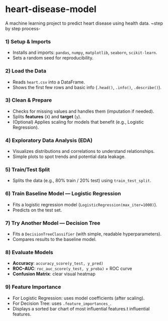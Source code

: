 # heart-disease-model
A machine learning project to predict heart disease using health data.
~step by step process-
### 1) Setup & Imports
- Installs and imports: `pandas`, `numpy`, `matplotlib`, `seaborn`, `scikit-learn`.
- Sets a random seed for reproducibility.

### 2) Load the Data
- Reads `heart.csv` into a DataFrame.
- Shows the first few rows and basic info (`.head()`, `.info()`, `.describe()`).

### 3) Clean & Prepare
- Checks for missing values and handles them (imputation if needed).
- Splits **features** (`X`) and **target** (`y`).
- (Optional) Applies scaling for models that benefit (e.g., Logistic Regression).

### 4) Exploratory Data Analysis (EDA)
- Visualizes distributions and correlations to understand relationships.
- Simple plots to spot trends and potential data leakage.

### 5) Train/Test Split
- Splits the data (e.g., 80% train / 20% test) using `train_test_split`.

### 6) Train Baseline Model — Logistic Regression
- Fits a logistic regression model (`LogisticRegression(max_iter=1000)`).
- Predicts on the test set.

### 7) Try Another Model — Decision Tree
- Fits a `DecisionTreeClassifier` (with simple, readable hyperparameters).
- Compares results to the baseline model.

### 8) Evaluate Models
- **Accuracy**: `accuracy_score(y_test, y_pred)`
- **ROC–AUC**: `roc_auc_score(y_test, y_proba)` + ROC curve
- **Confusion Matrix**: clear visual heatmap

### 9) Feature Importance
- For Logistic Regression: uses model coefficients (after scaling).
- For Decision Tree: uses `.feature_importances_`.
- Displays a sorted bar chart of most influential features.t influential features.
